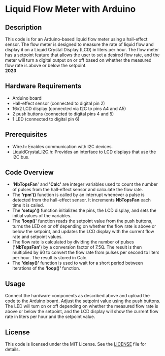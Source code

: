 # Liquid Flow Meter with Arduino
<h2>Description</h2>
This code is for an Arduino-based liquid flow meter using a hall-effect sensor. The flow meter is designed to measure the rate of liquid flow and display it on a Liquid Crystal Display (LCD) in liters per hour. The flow meter has a setpoint feature that allows the user to set a desired flow rate, and the meter will turn a digital output on or off based on whether the measured flow rate is above or below the setpoint.<br>
<b>2023</b>
<h2>Hardware Requirements</h2>

- Arduino board<br>
- Hall-effect sensor (connected to digital pin 2)<br>
- 16x2 LCD display (connected via I2C to pins A4 and A5)<br>
- 2 push buttons (connected to digital pins 4 and 5)<br>
- 1 LED (connected to digital pin 6)<br>
<h2>Prerequisites</h2>

- Wire.h: Enables communication with I2C devices.<br>
- LiquidCrystal_I2C.h: Provides an interface to LCD displays that use the I2C bus.<br>
<h2>Code Overview</h2>

- <b>'NbTopsFan'</b> and <b>'Calc'</b> are integer variables used to count the number of pulses from the hall-effect sensor and calculate the flow rate.
- The <b>'rpm'()</b> function is called by an interrupt whenever a pulse is detected from the hall-effect sensor. It increments <b>NbTopsFan</b> each time it is called.
- The <b>'setup'()</b> function initializes the pins, the LCD display, and sets the initial values of the variables.
- The <b>'loop()'</b> function reads the setpoint value from the push buttons, turns the LED on or off depending on whether the flow rate is above or below the setpoint, and updates the LCD display with the current flow rate and setpoint values.
- The flow rate is calculated by dividing the number of pulses (<b>'NbTopsFan'</b>) by a conversion factor of 7.5Q. The result is then multiplied by 60 to convert the flow rate from pulses per second to liters per hour. The result is stored in Calc.
- The <b>'delay()'</b> function is used to wait for a short period between iterations of the <b>'loop()'</b> function.
<h2>Usage</h2>
Connect the hardware components as described above and upload the code to the Arduino board. Adjust the setpoint value using the push buttons. The LED will turn on or off depending on whether the measured flow rate is above or below the setpoint, and the LCD display will show the current flow rate in liters per hour and the setpoint value.
<h2>License</h2>

This code is licensed under the MIT License. See the [LICENSE](LICENSE) file for details.
